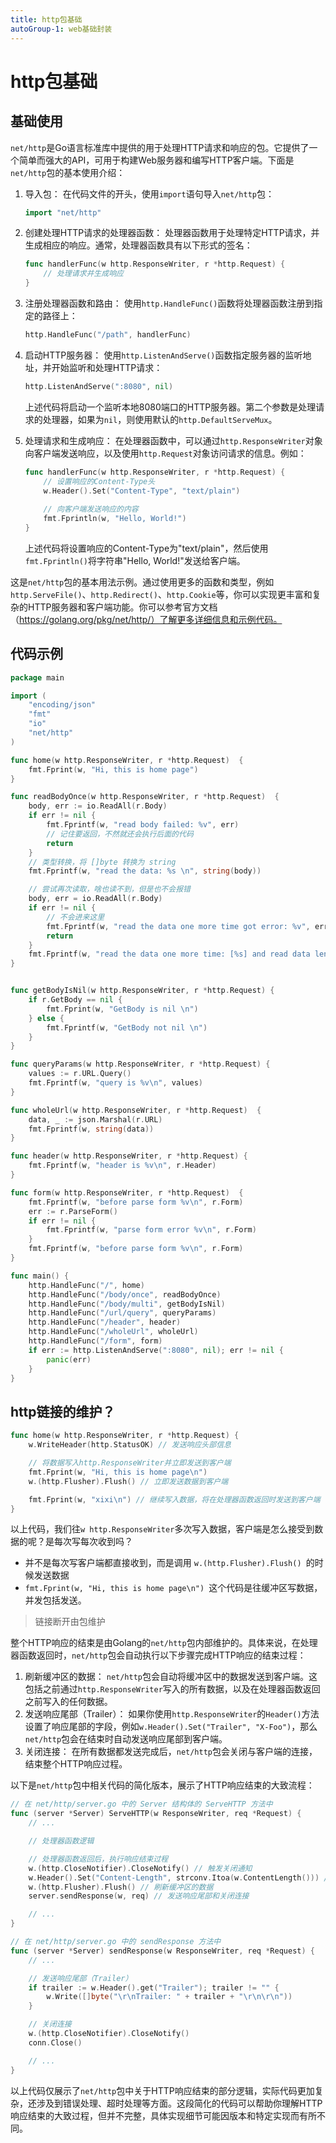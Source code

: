 ```yaml
---
title: http包基础
autoGroup-1: web基础封装
---
```

# http包基础

## 基础使用

`net/http`是Go语言标准库中提供的用于处理HTTP请求和响应的包。它提供了一个简单而强大的API，可用于构建Web服务器和编写HTTP客户端。下面是`net/http`包的基本使用介绍：

1. 导入包：
   在代码文件的开头，使用`import`语句导入`net/http`包：

   ```go
   import "net/http"
   ```

2. 创建处理HTTP请求的处理器函数：
   处理器函数用于处理特定HTTP请求，并生成相应的响应。通常，处理器函数具有以下形式的签名：

   ```go
   func handlerFunc(w http.ResponseWriter, r *http.Request) {
       // 处理请求并生成响应
   }
   ```

3. 注册处理器函数和路由：
   使用`http.HandleFunc()`函数将处理器函数注册到指定的路径上：

   ```go
   http.HandleFunc("/path", handlerFunc)
   ```

4. 启动HTTP服务器：
   使用`http.ListenAndServe()`函数指定服务器的监听地址，并开始监听和处理HTTP请求：

   ```go
   http.ListenAndServe(":8080", nil)
   ```

   上述代码将启动一个监听本地8080端口的HTTP服务器。第二个参数是处理请求的处理器，如果为`nil`，则使用默认的`http.DefaultServeMux`。

5. 处理请求和生成响应：
   在处理器函数中，可以通过`http.ResponseWriter`对象向客户端发送响应，以及使用`http.Request`对象访问请求的信息。例如：

   ```go
   func handlerFunc(w http.ResponseWriter, r *http.Request) {
       // 设置响应的Content-Type头
       w.Header().Set("Content-Type", "text/plain")
       
       // 向客户端发送响应的内容
       fmt.Fprintln(w, "Hello, World!")
   }
   ```

   上述代码将设置响应的Content-Type为"text/plain"，然后使用`fmt.Fprintln()`将字符串"Hello, World!"发送给客户端。

这是`net/http`包的基本用法示例。通过使用更多的函数和类型，例如`http.ServeFile()`、`http.Redirect()`、`http.Cookie`等，你可以实现更丰富和复杂的HTTP服务器和客户端功能。你可以参考官方文档（https://golang.org/pkg/net/http/）了解更多详细信息和示例代码。



## 代码示例

```go
package main

import (
	"encoding/json"
	"fmt"
	"io"
	"net/http"
)

func home(w http.ResponseWriter, r *http.Request)  {
	fmt.Fprint(w, "Hi, this is home page")
}

func readBodyOnce(w http.ResponseWriter, r *http.Request)  {
	body, err := io.ReadAll(r.Body)
	if err != nil {
		fmt.Fprintf(w, "read body failed: %v", err)
		// 记住要返回，不然就还会执行后面的代码
		return
	}
	// 类型转换，将 []byte 转换为 string
	fmt.Fprintf(w, "read the data: %s \n", string(body))

	// 尝试再次读取，啥也读不到，但是也不会报错
	body, err = io.ReadAll(r.Body)
	if err != nil {
		// 不会进来这里
		fmt.Fprintf(w, "read the data one more time got error: %v", err)
		return
	}
	fmt.Fprintf(w, "read the data one more time: [%s] and read data length %d \n", string(body), len(body))
}


func getBodyIsNil(w http.ResponseWriter, r *http.Request) {
	if r.GetBody == nil {
		fmt.Fprint(w, "GetBody is nil \n")
	} else {
		fmt.Fprintf(w, "GetBody not nil \n")
	}
}

func queryParams(w http.ResponseWriter, r *http.Request) {
	values := r.URL.Query()
	fmt.Fprintf(w, "query is %v\n", values)
}

func wholeUrl(w http.ResponseWriter, r *http.Request)  {
	data, _ := json.Marshal(r.URL)
	fmt.Fprintf(w, string(data))
}

func header(w http.ResponseWriter, r *http.Request) {
	fmt.Fprintf(w, "header is %v\n", r.Header)
}

func form(w http.ResponseWriter, r *http.Request)  {
	fmt.Fprintf(w, "before parse form %v\n", r.Form)
	err := r.ParseForm()
	if err != nil {
		fmt.Fprintf(w, "parse form error %v\n", r.Form)
	}
	fmt.Fprintf(w, "before parse form %v\n", r.Form)
}

func main() {
	http.HandleFunc("/", home)
	http.HandleFunc("/body/once", readBodyOnce)
	http.HandleFunc("/body/multi", getBodyIsNil)
	http.HandleFunc("/url/query", queryParams)
	http.HandleFunc("/header", header)
	http.HandleFunc("/wholeUrl", wholeUrl)
	http.HandleFunc("/form", form)
	if err := http.ListenAndServe(":8080", nil); err != nil {
		panic(err)
	}
}
```

## http链接的维护？

```go
func home(w http.ResponseWriter, r *http.Request) {
	w.WriteHeader(http.StatusOK) // 发送响应头部信息

	// 将数据写入http.ResponseWriter并立即发送到客户端
	fmt.Fprint(w, "Hi, this is home page\n")
	w.(http.Flusher).Flush() // 立即发送数据到客户端

	fmt.Fprint(w, "xixi\n") // 继续写入数据，将在处理器函数返回时发送到客户端
}
```

以上代码，我们往`w http.ResponseWriter`多次写入数据，客户端是怎么接受到数据的呢？是每次写每次收到吗？

- 并不是每次写客户端都直接收到，而是调用 `w.(http.Flusher).Flush() `的时候发送数据
- `fmt.Fprint(w, "Hi, this is home page\n") `这个代码是往缓冲区写数据，并发包括发送。

> 链接断开由包维护

整个HTTP响应的结束是由Golang的`net/http`包内部维护的。具体来说，在处理器函数返回时，`net/http`包会自动执行以下步骤完成HTTP响应的结束过程：

1. 刷新缓冲区的数据：
   `net/http`包会自动将缓冲区中的数据发送到客户端。这包括之前通过`http.ResponseWriter`写入的所有数据，以及在处理器函数返回之前写入的任何数据。
2. 发送响应尾部（Trailer）：
   如果你使用`http.ResponseWriter`的`Header()`方法设置了响应尾部的字段，例如`w.Header().Set("Trailer", "X-Foo")`，那么`net/http`包会在结束时自动发送响应尾部到客户端。
3. 关闭连接：
   在所有数据都发送完成后，`net/http`包会关闭与客户端的连接，结束整个HTTP响应过程。

以下是`net/http`包中相关代码的简化版本，展示了HTTP响应结束的大致流程：

```go
// 在 net/http/server.go 中的 Server 结构体的 ServeHTTP 方法中
func (server *Server) ServeHTTP(w ResponseWriter, req *Request) {
    // ...

    // 处理器函数逻辑

    // 处理器函数返回后，执行响应结束过程
    w.(http.CloseNotifier).CloseNotify() // 触发关闭通知
    w.Header().Set("Content-Length", strconv.Itoa(w.ContentLength())) // 设置 Content-Length 头部字段
    w.(http.Flusher).Flush() // 刷新缓冲区的数据
    server.sendResponse(w, req) // 发送响应尾部和关闭连接

    // ...
}

// 在 net/http/server.go 中的 sendResponse 方法中
func (server *Server) sendResponse(w ResponseWriter, req *Request) {
    // ...

    // 发送响应尾部（Trailer）
    if trailer := w.Header().get("Trailer"); trailer != "" {
        w.Write([]byte("\r\nTrailer: " + trailer + "\r\n\r\n"))
    }

    // 关闭连接
    w.(http.CloseNotifier).CloseNotify()
    conn.Close()

    // ...
}
```

以上代码仅展示了`net/http`包中关于HTTP响应结束的部分逻辑，实际代码更加复杂，还涉及到错误处理、超时处理等方面。这段简化的代码可以帮助你理解HTTP响应结束的大致过程，但并不完整，具体实现细节可能因版本和特定实现而有所不同。



